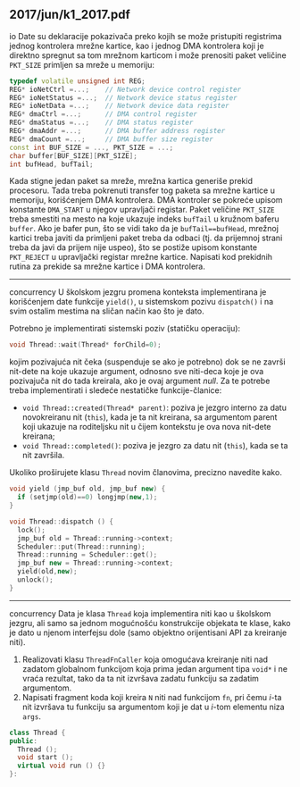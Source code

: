 2017/jun/k1_2017.pdf
--------------------------------------------------------------------------------
io
Date su deklaracije pokazivača preko kojih se može pristupiti registrima jednog kontrolera
mrežne kartice, kao i jednog DMA kontrolera koji je direktno spregnut sa tom mrežnom
karticom i može prenositi paket veličine `PKT_SIZE` primljen sa mreže u memoriju:
```cpp
typedef volatile unsigned int REG;
REG* ioNetCtrl =...;    // Network device control register
REG* ioNetStatus =...;  // Network device status register
REG* ioNetData =...;    // Network device data register
REG* dmaCtrl =...;      // DMA control register
REG* dmaStatus =...;    // DMA status register
REG* dmaAddr =...;      // DMA buffer address register
REG* dmaCount =...;     // DMA buffer size register
const int BUF_SIZE = ..., PKT_SIZE = ...;
char buffer[BUF_SIZE][PKT_SIZE];
int bufHead, bufTail;
```
Kada stigne jedan paket sa mreže, mrežna kartica generiše prekid procesoru. Tada treba
pokrenuti transfer tog paketa sa mrežne kartice u memoriju, korišćenjem DMA kontrolera.
DMA kontroler se pokreće upisom konstante `DMA_START` u njegov upravljači registar. Paket
veličine `PKT_SIZE` treba smestiti na mesto na koje ukazuje indeks `bufTail` u kružnom baferu
`buffer`. Ako je bafer pun, što se vidi tako da je `bufTail==bufHead`, mrežnoj kartici treba
javiti da primljeni paket treba da odbaci (tj. da prijemnoj strani treba da javi da prijem nije
uspeo), što se postiže upisom konstante `PKT_REJECT` u upravljački registar mrežne kartice.
Napisati kod prekidnih rutina za prekide sa mrežne kartice i DMA kontrolera.

--------------------------------------------------------------------------------
concurrency
U školskom jezgru promena konteksta implementirana je korišćenjem date funkcije `yield()`,
u sistemskom pozivu `dispatch()` i na svim ostalim mestima na sličan način kao što je dato.

Potrebno je implementirati sistemski poziv (statičku operaciju):
```cpp
void Thread::wait(Thread* forChild=0);
```
kojim pozivajuća nit čeka (suspenduje se ako je potrebno) dok se ne završi nit-dete na koje
ukazuje argument, odnosno sve niti-deca koje je ova pozivajuča nit do tada kreirala, ako je
ovaj argument *null*. Za te potrebe treba implementirati i sledeće nestatičke funkcije-članice:

- `void Thread::created(Thread* parent)`: poziva je jezgro interno za datu
novokreiranu nit (`this`), kada je ta nit kreirana, sa argumentom parent koji ukazuje na
roditeljsku nit u čijem kontekstu je ova nova nit-dete kreirana;
- `void Thread::completed()`: poziva je jezgro za datu nit (`this`), kada se ta nit završila.

Ukoliko proširujete klasu `Thread` novim članovima, precizno navedite kako.
```cpp
void yield (jmp_buf old, jmp_buf new) {
  if (setjmp(old)==0) longjmp(new,1);
}

void Thread::dispatch () {
  lock();
  jmp_buf old = Thread::running->context;
  Scheduler::put(Thread::running);
  Thread::running = Scheduler::get();
  jmp_buf new = Thread::running->context;
  yield(old,new);
  unlock();
}
```

--------------------------------------------------------------------------------
concurrency
Data je klasa `Thread`  koja implementira niti kao u školskom jezgru, ali samo sa jednom
mogućnošću konstrukcije objekata te klase, kako je dato u njenom interfejsu dole (samo
objektno orijentisani API za kreiranje niti).

1. Realizovati klasu `ThreadFnCaller`  koja omogućava kreiranje niti nad zadatom
globalnom funkcijom koja prima jedan argument tipa `void*` i ne vraća rezultat, tako da ta nit
izvršava zadatu funkciju sa zadatim argumentom.
2. Napisati fragment koda koji kreira `N` niti nad funkcijom `fn`, pri čemu *i*-ta nit izvršava tu
funkciju sa argumentom koji je dat u *i*-tom elementu niza `args`.
```cpp
class Thread {
public:
  Thread ();
  void start ();
  virtual void run () {}
}:
```
